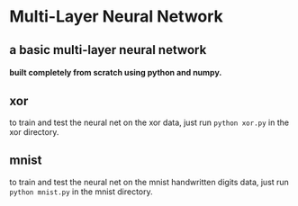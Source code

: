 # Multi-Layer Neural Network
## a basic multi-layer neural network 
#### built completely from scratch using python and numpy. 

## xor
to train and test the neural net on the xor data, just run ```python xor.py``` in the xor directory.

## mnist
to train and test the neural net on the mnist handwritten digits data, just run ```python mnist.py``` in the mnist directory.
